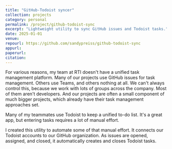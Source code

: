 ```yaml
---
title: "GitHub-Todoist syncer"
collection: projects
category: personal
permalink: /project/github-todoist-sync
excerpt: "Lightweight utility to sync GitHub issues and Todoist tasks."
date: 2025-01-01
venue:
repourl: https://github.com/sandypreiss/github-todoist-sync
appurl:
paperurl:
citation:
---
```


For various reasons, my team at RTI doesn't have a unified task management platform. Many of our projects use GitHub issues for task management. Others use Teams, and others nothing at all. We can't always control this, because we work with lots of groups across the company. Most of them aren't developers. And our projects are often a small component of much bigger projects, which already have their task management approaches set.

Many of my teammates use Todoist to keep a unified to-do list. It's a great app, but entering tasks requires a lot of manual effort.

I created this utility to automate some of that manual effort. It connects our Todoist accounts to our GitHub organization. As issues are opened, assigned, and closed, it automatically creates and closes Todoist tasks.